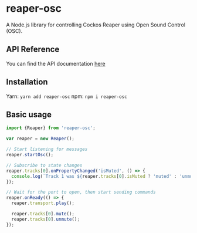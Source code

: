 # reaper-osc

A Node.js library for controlling Cockos Reaper using Open Sound Control (OSC).

## API Reference

You can find the API documentation [here](https://lykaiosnz.github.io/reaper-osc.js/)

## Installation

Yarn: `yarn add reaper-osc`
npm: `npm i reaper-osc`

## Basic usage

```javascript
import {Reaper} from 'reaper-osc';

var reaper = new Reaper();

// Start listening for messages
reaper.startOsc();

// Subscribe to state changes
reaper.tracks[0].onPropertyChanged('isMuted', () => {
  console.log(`Track 1 was ${reaper.tracks[0].isMuted ? 'muted' : 'unmuted'}`);
});

// Wait for the port to open, then start sending commands
reaper.onReady(() => {
  reaper.transport.play();

  reaper.tracks[0].mute();
  reaper.tracks[0].unmute();
});
```